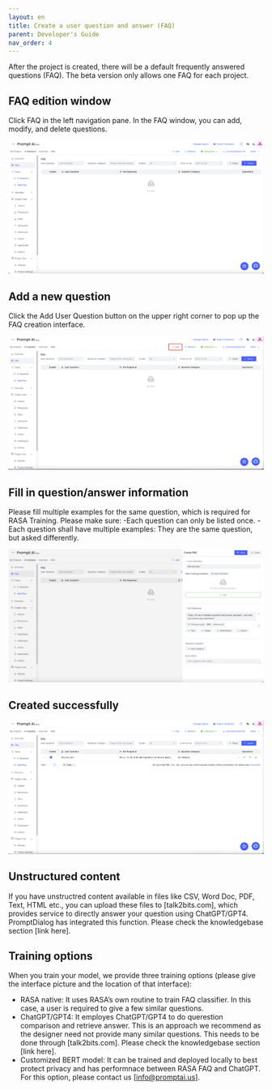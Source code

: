```yaml
---
layout: en
title: Create a user question and answer (FAQ)
parent: Developer's Guide
nav_order: 4
---
```

After the project is created, there will be a default frequently answered questions (FAQ).  The beta version only allows one FAQ for each project. 

## FAQ edition window  

Click FAQ in the left navigation pane.  In the FAQ window, you can add, modify, and delete questions.

![faq-main-view](/assets/images/tutorial/faq/f-main-view.png)

## Add a new question

Click the Add User Question button on the upper right corner to pop up the FAQ creation interface.

![faq-create-button](/assets/images/tutorial/faq/f-create-button.png)

## Fill in question/answer information
Please fill multiple examples for the same question, which is required for RASA Training. Please make sure: 
-Each question can only be listed once. 
-Each question shall have multiple examples: They are the same question, but asked differently. 


![faq-create-detail.png](/assets/images/tutorial/faq/f-create-detail.png)

## Created successfully

![faq-create-detail.png](/assets/images/tutorial/faq/f-main-view-data.png)

## Unstructured content
If you have unstructred content available in files like CSV, Word Doc, PDF, Text, HTML etc.,  you can upload these files to [talk2bits.com], which provides service to directly answer your question using ChatGPT/GPT4.  PromptDialog has integrated this function. Please check the knowledgebase section [link here]. 

## Training options
When you train your model, we provide three training options (please give the interface picture and the location of that interface):
- RASA native:  It uses RASA’s own routine to train FAQ classifier.  In this case, a user is required to give a few similar questions.
- ChatGPT/GPT4: It employes ChatGPT/GPT4 to do querestion comparison and retrieve answer.  This is an approach we recommend as the designer need not provide many similar questions.  This needs to be done through [talk2bits.com]. Please check the knowledgebase section [link here]. 
- Customized BERT model: It can be trained and deployed locally to best protect privacy and has performnace between RASA FAQ and ChatGPT. For this option, please contact us [info@promptai.us].
